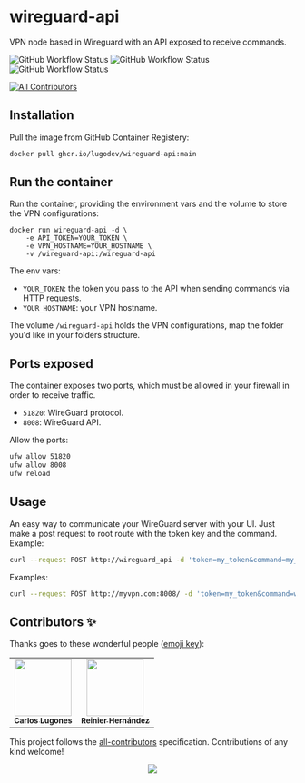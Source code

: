 # wireguard-api

VPN node based in Wireguard with an API exposed to receive commands.

![GitHub Workflow Status](https://img.shields.io/github/workflow/status/ragnarok22/wireguard-api/Release?label=Release)
![GitHub Workflow Status](https://img.shields.io/github/workflow/status/ragnarok22/wireguard-api/Publish%20Docker%20image?label=Docker%20image)
![GitHub Workflow Status](https://img.shields.io/github/workflow/status/ragnarok22/wireguard-api/GitHub%20Package?label=GitHub%20Package)

<!-- ALL-CONTRIBUTORS-BADGE:START - Do not remove or modify this section -->
[![All Contributors](https://img.shields.io/badge/all_contributors-2-orange.svg?style=flat-square)](#contributors)
<!-- ALL-CONTRIBUTORS-BADGE:END -->

## Installation

Pull the image from GitHub Container Registery:

```bash
docker pull ghcr.io/lugodev/wireguard-api:main
```

## Run the container

Run the container, providing the environment vars and the volume to store the VPN configurations:

```
docker run wireguard-api -d \
    -e API_TOKEN=YOUR_TOKEN \
    -e VPN_HOSTNAME=YOUR_HOSTNAME \
    -v /wireguard-api:/wireguard-api
```

The env vars:
* `YOUR_TOKEN`: the token you pass to the API when sending commands via HTTP requests.
* `YOUR_HOSTNAME`: your VPN hostname.

The volume `/wireguard-api` holds the VPN configurations, map the folder you'd like in your folders structure.

## Ports exposed

The container exposes two ports, which must be allowed in your firewall in order to receive traffic.

* `51820`: WireGuard protocol.
* `8008`: WireGuard API.

Allow the ports:

```bash
ufw allow 51820
ufw allow 8008
ufw reload
```

## Usage

An easy way to communicate your WireGuard server with your UI. Just make a post request to root route with the token key and the command. Example:

```bash
curl --request POST http://wireguard_api -d 'token=my_token&command=my_command'
```

Examples:

```BASH
curl --request POST http://myvpn.com:8008/ -d 'token=my_token&command=wg set wg0 peer 6DVHXzbM0TfPr6Q4yDBtA/A0jzdUXu8XqR+yV2vF1F9= remove'
```

## Contributors ✨

Thanks goes to these wonderful people ([emoji key](https://allcontributors.org/docs/en/emoji-key)):

<!-- ALL-CONTRIBUTORS-LIST:START - Do not remove or modify this section -->
<!-- prettier-ignore-start -->
<!-- markdownlint-disable -->
<table>
  <tr>
    <td align="center"><a href="http://lugodev.com"><img src="https://avatars.githubusercontent.com/u/18733370?v=4" width="100px;" alt=""/><br /><sub><b>Carlos Lugones</b></sub></a></td>
    <td align="center"><a href="https://blog.ragnarok22.dev"><img src="https://avatars.githubusercontent.com/u/8838803?v=4" width="100px;" alt=""/><br /><sub><b>Reinier Hernández</b></sub></a></td>
  </tr>
</table>
<!-- markdownlint-restore -->
<!-- prettier-ignore-end -->

<!-- ALL-CONTRIBUTORS-LIST:END -->

This project follows the [all-contributors](https://github.com/all-contributors/all-contributors) specification. Contributions of any kind welcome!

<p align="center">
    <img src="http://ForTheBadge.com/images/badges/made-with-python.svg">
</p>
